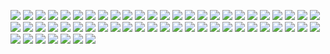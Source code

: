 ![](https://gitlab.com/ntrungcn/366/-/raw/master/23.jpg)
![](https://gitlab.com/ntrungcn/366/-/raw/master/33.jpg)
![](https://gitlab.com/ntrungcn/366/-/raw/master/19.jpg)
![](https://gitlab.com/ntrungcn/366/-/raw/master/57.jpg)
![](https://gitlab.com/ntrungcn/366/-/raw/master/10.jpg)
![](https://gitlab.com/ntrungcn/366/-/raw/master/09.jpg)
![](https://gitlab.com/ntrungcn/366/-/raw/master/30.jpg)
![](https://gitlab.com/ntrungcn/366/-/raw/master/15.jpg)
![](https://gitlab.com/ntrungcn/366/-/raw/master/46.jpg)
![](https://gitlab.com/ntrungcn/366/-/raw/master/28.jpg)
![](https://gitlab.com/ntrungcn/366/-/raw/master/50.jpg)
![](https://gitlab.com/ntrungcn/366/-/raw/master/17.jpg)
![](https://gitlab.com/ntrungcn/366/-/raw/master/35.jpg)
![](https://gitlab.com/ntrungcn/366/-/raw/master/36.jpg)
![](https://gitlab.com/ntrungcn/366/-/raw/master/38.jpg)
![](https://gitlab.com/ntrungcn/366/-/raw/master/51.jpg)
![](https://gitlab.com/ntrungcn/366/-/raw/master/03.jpg)
![](https://gitlab.com/ntrungcn/366/-/raw/master/25.jpg)
![](https://gitlab.com/ntrungcn/366/-/raw/master/45.jpg)
![](https://gitlab.com/ntrungcn/366/-/raw/master/13.jpg)
![](https://gitlab.com/ntrungcn/366/-/raw/master/21.jpg)
![](https://gitlab.com/ntrungcn/366/-/raw/master/34.jpg)
![](https://gitlab.com/ntrungcn/366/-/raw/master/16.jpg)
![](https://gitlab.com/ntrungcn/366/-/raw/master/44.jpg)
![](https://gitlab.com/ntrungcn/366/-/raw/master/37.jpg)
![](https://gitlab.com/ntrungcn/366/-/raw/master/49.jpg)
![](https://gitlab.com/ntrungcn/366/-/raw/master/04.jpg)
![](https://gitlab.com/ntrungcn/366/-/raw/master/39.jpg)
![](https://gitlab.com/ntrungcn/366/-/raw/master/06.jpg)
![](https://gitlab.com/ntrungcn/366/-/raw/master/20.jpg)
![](https://gitlab.com/ntrungcn/366/-/raw/master/27.jpg)
![](https://gitlab.com/ntrungcn/366/-/raw/master/01.jpg)
![](https://gitlab.com/ntrungcn/366/-/raw/master/22.jpg)
![](https://gitlab.com/ntrungcn/366/-/raw/master/18.jpg)
![](https://gitlab.com/ntrungcn/366/-/raw/master/54.jpg)
![](https://gitlab.com/ntrungcn/366/-/raw/master/02.jpg)
![](https://gitlab.com/ntrungcn/366/-/raw/master/32.jpg)
![](https://gitlab.com/ntrungcn/366/-/raw/master/31.jpg)
![](https://gitlab.com/ntrungcn/366/-/raw/master/47.jpg)
![](https://gitlab.com/ntrungcn/366/-/raw/master/11.jpg)
![](https://gitlab.com/ntrungcn/366/-/raw/master/12.jpg)
![](https://gitlab.com/ntrungcn/366/-/raw/master/42.jpg)
![](https://gitlab.com/ntrungcn/366/-/raw/master/08.jpg)
![](https://gitlab.com/ntrungcn/366/-/raw/master/48.jpg)
![](https://gitlab.com/ntrungcn/366/-/raw/master/07.jpg)
![](https://gitlab.com/ntrungcn/366/-/raw/master/52.jpg)
![](https://gitlab.com/ntrungcn/366/-/raw/master/56.jpg)
![](https://gitlab.com/ntrungcn/366/-/raw/master/05.jpg)
![](https://gitlab.com/ntrungcn/366/-/raw/master/55.jpg)
![](https://gitlab.com/ntrungcn/366/-/raw/master/40.jpg)
![](https://gitlab.com/ntrungcn/366/-/raw/master/41.jpg)
![](https://gitlab.com/ntrungcn/366/-/raw/master/53.jpg)
![](https://gitlab.com/ntrungcn/366/-/raw/master/43.jpg)
![](https://gitlab.com/ntrungcn/366/-/raw/master/24.jpg)
![](https://gitlab.com/ntrungcn/366/-/raw/master/26.jpg)
![](https://gitlab.com/ntrungcn/366/-/raw/master/29.jpg)
![](https://gitlab.com/ntrungcn/366/-/raw/master/14.jpg)

